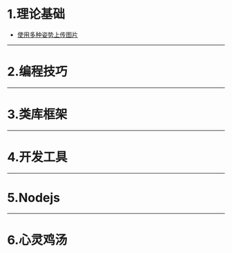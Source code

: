 # 1.理论基础

- [使用多种姿势上传图片](http://mp.weixin.qq.com/s?__biz=MzI2NzExNTczMw==&mid=2653284851&idx=1&sn=9967ae75e786890d438ebbd152c0fcd5&scene=2&srcid=0530nZf2S6OdxB7w0B0188QE&from=timeline&isappinstalled=0#wechat_redirect)


***

# 2.编程技巧



***

# 3.类库框架



***

# 4.开发工具



***

# 5.Nodejs


***

# 6.心灵鸡汤




